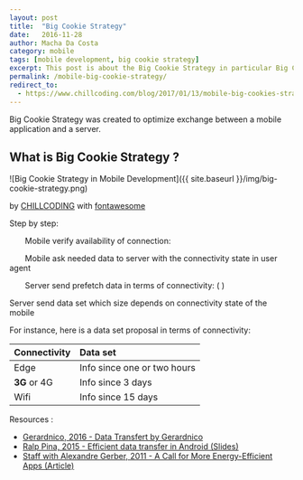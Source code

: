 ```yaml
---
layout: post
title:  "Big Cookie Strategy"
date:   2016-11-28
author: Macha Da Costa
category: mobile
tags: [mobile development, big cookie strategy]
excerpt: This post is about the Big Cookie Strategy in particular Big Cookie Model to optimise exchange between server and mobile.
permalink: /mobile-big-cookie-strategy/
redirect_to:
  - https://www.chillcoding.com/blog/2017/01/13/mobile-big-cookies-strategy/
---
```


Big Cookie Strategy was created to optimize exchange between a mobile application and a server.
 

## What is Big Cookie Strategy ?

![Big Cookie Strategy in Mobile Development]({{ site.baseurl }}/img/big-cookie-strategy.png)

<i class="fa fa-copyright" aria-hiden="true"></i> by <a class="brand-chill" href="https://www.chillcoding.com" alt="ChillCoding website">CHILL<span class="brand-coding">C<span class="brand-o">O</span>DING</span></a> with [fontawesome](http://fontawesome.io/cheatsheet/)

<i class="fa fa-list" aria-hiden="true"></i> Step by step:

&nbsp;&nbsp;&nbsp;&nbsp;&nbsp;&nbsp;<i class="fa fa-mobile" aria-hiden="true"></i> Mobile verify availability of connection: <i class="fa fa-exclamation-triangle" aria-hiden="true"></i> <i class="fa fa-plane" aria-hiden="true"></i>

&nbsp;&nbsp;&nbsp;&nbsp;&nbsp;&nbsp;<i class="fa fa-exchange" aria-hiden="true"></i> Mobile ask needed data to server with the connectivity state in user agent 

&nbsp;&nbsp;&nbsp;&nbsp;&nbsp;&nbsp;<i class="fa fa-server" aria-hiden="true"></i> Server send prefetch data in terms of connectivity: <i class="fa fa-database" aria-hiden="true"></i> ( <i class="fa fa-signal" aria-hiden="true"></i> )

Server send data set which size depends on connectivity state of the mobile

For instance, here is a data set proposal in terms of connectivity:

| Connectivity | Data set |
| ---------- | :--------|
| <i class="fa fa-signal" aria-hiden="true"></i> Edge | Info since one or two hours |
| **3G** or 4G | Info since 3 days |
| <i class="fa fa-wifi" aria-hiden="true"></i> Wifi | Info since 15 days | 




<i class="fa fa-globe" aria-hiden="true"></i> Resources :

* [Gerardnico, 2016 - Data Transfert by Gerardnico](http://gerardnico.com/wiki/android/data_transfer)
* [Ralp Pina, 2015 - Efficient data transfer in Android (Slides)](http://www.slideshare.net/CotapEng/efficient-data-transfer-tech-talk)
* [Staff with Alexandre Gerber, 2011 - A Call for More Energy-Efficient Apps (Article)](http://www.research.att.com/articles/featured_stories/2011_03/201102_Energy_efficient?fbid=HZjMhQoG88-)
